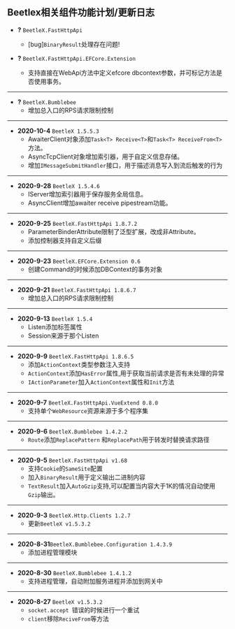 ## Beetlex相关组件功能计划/更新日志

- **?** `BeetleX.FastHttpApi`
    - [bug]`BinaryResult`处理存在问题!

- **?** `BeetleX.FastHttpApi.EFCore.Extension`
    - 支持直接在WebApi方法中定义efcore dbcontext参数，并可标记方法是否使用事务。
---

- **?** `BeetleX.Bumblebee`
    - 增加总入口的RPS请求限制控制
---
- **2020-10-4** `BeetleX 1.5.5.3`
    -  AwaiterClient对象添加`Task<T> Receive<T>`和`Task<T> ReceiveFrom<T>`方法。
    -  AsyncTcpClient对象增加索引器，用于自定义信息存储。
    -  增加`IMessageSubmitHandler`接口，用于描述消息写入到流后触发的行为
---

- **2020-9-28** `BeetleX 1.5.4.6`
    - IServer增加索引器用于保存服务全局信息。
    - AsyncClient增加awaiter receive pipestream功能。

---

- **2020-9-25** `BeetleX.FastHttpApi 1.8.7.2`
    - ParameterBinderAttribute限制了泛型扩展，改成非Attribute。
    - 添加控制器支持自定义后缀
---

- **2020-9-23** `BeetleX.EFCore.Extension 0.6`
    - 创建Command的时候添加DBContext的事务对象
---

- **2020-9-21** `BeetleX.FastHttpApi 1.8.6.7`
    - 增加总入口的RPS请求限制控制
---
- **2020-9-13** `BeetleX 1.5.4`
    - Listen添加标签属性
    - Session来源于那个Listen
---
- **2020-9-9** `BeetleX.FastHttpApi 1.8.6.5`
    - 添加`ActionContext`类型参数注入支持
    - `ActionContext`添加`HasError`属性,用于获取当前请求是否有未处理的异常
    - `IActionParameter`加入`ActionContext`属性和`Init`方法
---
- **2020-9-7** `BeetleX.FastHttpApi.VueExtend 0.8.0`
    - 支持单个`WebResource`资源来源于多个程序集
---
- **2020-9-6** `BeetleX.Bumblebee 1.4.2.2`
    - `Route`添加`ReplacePattern` 和`ReplacePath`用于转发时替换请求路径
---
-  **2020-9-5** `BeetleX.FastHttpApi v1.68`
    - 支持`Cookie`的`SameSite`配置
    - 加入`BinaryResult`用于定义输出二进制内容
    - `TextResult`加入`AutoGzip`支持,可以配置当内容大于1K的情况自动使用`Gzip`输出。
----------------

- **2020-9-3** `BeetleX.Http.Clients 1.2.7`
    - 更新`BeetleX v1.5.3.2`
----------------
- **2020-8-31**`BeetleX.Bumblebee.Configuration 1.4.3.9`
    - 添加进程管理模块
---
- **2020-8-30** `BeetleX.Bumblebee 1.4.1.2`
    - 支持进程管理，自动附加服务进程并添加到网关中
-----

- **2020-8-27** `BeetleX v1.5.3.2`
    -  `socket.accept `错误的时候进行一个重试
    - `client`移除`ReciveFrom`等方法




